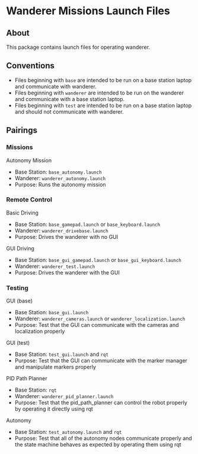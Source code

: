 # Wanderer Missions Launch Files

## About

This package contains launch files for operating wanderer.

## Conventions

* Files beginning with `base` are intended to be run on a base station laptop
and communicate with wanderer.
* Files beginning with `wanderer` are intended to be run on the wanderer and
communicate with a base station laptop.
* Files beginning with `test` are intended to be run on a base station laptop
and should not communicate with wanderer.

## Pairings

### Missions

Autonomy Mission

* Base Station: `base_autonomy.launch`
* Wanderer: `wanderer_autonomy.launch`
* Purpose: Runs the autonomy mission

### Remote Control

Basic Driving

* Base Station: `base_gamepad.launch` or `base_keyboard.launch`
* Wanderer: `wanderer_drivebase.launch`
* Purpose: Drives the wanderer with no GUI

GUI Driving

* Base Station: `base_gui_gamepad.launch` or `base_gui_keyboard.launch`
* Wanderer: `wanderer_test.launch`
* Purpose: Drives the wanderer with the GUI

### Testing

GUI (base)

* Base Station: `base_gui.launch`
* Wanderer: `wanderer_cameras.launch` or `wanderer_localization.launch`
* Purpose: Test that the GUI can communicate with the cameras and
localization properly

GUI (test)

* Base Station: `test_gui.launch` and `rqt`
* Purpose: Test that the GUI can communicate with the marker manager
and manipulate markers properly

PID Path Planner

* Base Station: `rqt`
* Wanderer: `wanderer_pid_planner.launch`
* Purpose: Test that the pid_path_planner can control the robot properly
by operating it directly using rqt

Autonomy

* Base Station: `test_autonomy.launch` and `rqt`
* Purpose: Test that all of the autonomy nodes communicate properly and the
state machine behaves as expected by operating them using rqt

